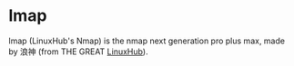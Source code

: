 # lmap

lmap (LinuxHub's Nmap) is the nmap next generation pro plus max, made by 浪神 (from THE GREAT [LinuxHub](https://github.com/LinuxHub-Group)).
